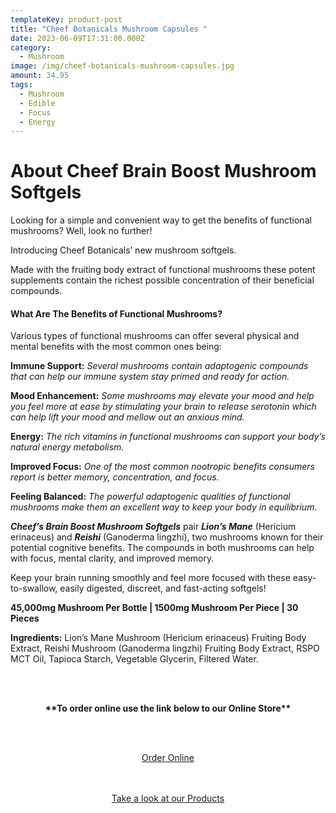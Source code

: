 ```yaml
---
templateKey: product-post
title: "Cheef Botanicals Mushroom Capsules "
date: 2023-06-09T17:31:00.000Z
category:
  - Mushroom
image: /img/cheef-botanicals-mushroom-capsules.jpg
amount: 34.95
tags:
  - Mushroom
  - Edible
  - Focus
  - Energy
---
```

# **About Cheef Brain Boost Mushroom Softgels**

Looking for a simple and convenient way to get the benefits of functional mushrooms? Well, look no further! 

Introducing Cheef Botanicals’ new mushroom softgels.

Made with the fruiting body extract of functional mushrooms these potent supplements contain the richest possible concentration of their beneficial compounds.

#### **What Are The Benefits of Functional Mushrooms?**

Various types of functional mushrooms can offer several physical and mental benefits with the most common ones being:

**Immune Support:** *Several mushrooms contain adaptogenic compounds that can help our immune system stay primed and ready for action.* 

**Mood Enhancement:** *Some mushrooms may elevate your mood and help you feel more at ease by stimulating your brain to release serotonin which can help lift your mood and mellow out an anxious mind.*

**Energy:** *The rich vitamins in functional mushrooms can support your body’s natural energy metabolism.*

**Improved Focus:** *One of the most common nootropic benefits consumers report is better memory, concentration, and focus.*

**Feeling Balanced:** *The powerful adaptogenic qualities of functional mushrooms make them an excellent way to keep your body in equilibrium.*

***Cheef’s Brain Boost Mushroom Softgels*** pair ***Lion’s Mane*** (Hericium erinaceus) and ***Reishi*** (Ganoderma lingzhi), two mushrooms known for their potential cognitive benefits. The compounds in both mushrooms can help with focus, mental clarity, and improved memory.

Keep your brain running smoothly and feel more focused with these easy-to-swallow, easily digested, discreet, and fast-acting softgels!

**45,000mg Mushroom Per Bottle | 1500mg Mushroom Per Piece | 30 Pieces**

**Ingredients:** Lion’s Mane Mushroom (Hericium erinaceus) Fruiting Body Extract, Reishi Mushroom (Ganoderma lingzhi) Fruiting Body Extract, RSPO MCT Oil, Tapioca Starch, Vegetable Glycerin, Filtered Water.

<br><br>

<Center>

**\*\*To order online use the link below to our Online Store\*\***

<br><br>

<Center><a class="link-view-more-products" target="_blank" href="https://capitalcbd.shop/product/">Order Online</a></

<br><br><br>

<Center><a class="link-view-more-products" target="_blank" href="https://capitalamericanshaman.com/products">Take a look at our Products</a></Center>

<br><br>